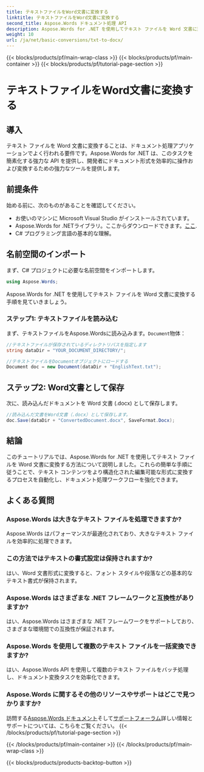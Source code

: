 ```yaml
---
title: テキストファイルをWord文書に変換する
linktitle: テキストファイルをWord文書に変換する
second_title: Aspose.Words ドキュメント処理 API
description: Aspose.Words for .NET を使用してテキスト ファイルを Word 文書に変換する方法を学びます。包括的なガイドを使用して、文書変換を効率的に管理します。
weight: 10
url: /ja/net/basic-conversions/txt-to-docx/
---
```


{{< blocks/products/pf/main-wrap-class >}}
{{< blocks/products/pf/main-container >}}
{{< blocks/products/pf/tutorial-page-section >}}

# テキストファイルをWord文書に変換する

## 導入

テキスト ファイルを Word 文書に変換することは、ドキュメント処理アプリケーションでよく行われる要件です。Aspose.Words for .NET は、このタスクを簡素化する強力な API を提供し、開発者にドキュメント形式を効率的に操作および変換するための強力なツールを提供します。

## 前提条件

始める前に、次のものがあることを確認してください。
- お使いのマシンに Microsoft Visual Studio がインストールされています。
-  Aspose.Words for .NETライブラリ。ここからダウンロードできます。[ここ](https://releases.aspose.com/words/net/).
- C# プログラミング言語の基本的な理解。

## 名前空間のインポート

まず、C# プロジェクトに必要な名前空間をインポートします。
```csharp
using Aspose.Words;
```

Aspose.Words for .NET を使用してテキスト ファイルを Word 文書に変換する手順を見ていきましょう。

### ステップ1: テキストファイルを読み込む

まず、テキストファイルをAspose.Wordsに読み込みます。`Document`物体：
```csharp
//テキストファイルが保存されているディレクトリパスを指定します
string dataDir = "YOUR_DOCUMENT_DIRECTORY/";

//テキストファイルをDocumentオブジェクトにロードする
Document doc = new Document(dataDir + "EnglishText.txt");
```

## ステップ2: Word文書として保存

次に、読み込んだドキュメントを Word 文書 (.docx) として保存します。
```csharp
//読み込んだ文書をWord文書（.docx）として保存します。
doc.Save(dataDir + "ConvertedDocument.docx", SaveFormat.Docx);
```

## 結論

このチュートリアルでは、Aspose.Words for .NET を使用してテキスト ファイルを Word 文書に変換する方法について説明しました。これらの簡単な手順に従うことで、テキスト コンテンツをより構造化された編集可能な形式に変換するプロセスを自動化し、ドキュメント処理ワークフローを強化できます。

## よくある質問

### Aspose.Words は大きなテキスト ファイルを処理できますか?
Aspose.Words はパフォーマンスが最適化されており、大きなテキスト ファイルを効率的に処理できます。

### この方法ではテキストの書式設定は保持されますか?
はい、Word 文書形式に変換すると、フォント スタイルや段落などの基本的なテキスト書式が保持されます。

### Aspose.Words はさまざまな .NET フレームワークと互換性がありますか?
はい、Aspose.Words はさまざまな .NET フレームワークをサポートしており、さまざまな環境間での互換性が保証されます。

### Aspose.Words を使用して複数のテキスト ファイルを一括変換できますか?
はい、Aspose.Words API を使用して複数のテキスト ファイルをバッチ処理し、ドキュメント変換タスクを効率化できます。

### Aspose.Words に関するその他のリソースやサポートはどこで見つかりますか?
訪問する[Aspose.Words ドキュメント](https://reference.aspose.com/words/net/)そして[サポートフォーラム](https://forum.aspose.com/c/words/8)詳しい情報とサポートについては、こちらをご覧ください。
{{< /blocks/products/pf/tutorial-page-section >}}

{{< /blocks/products/pf/main-container >}}
{{< /blocks/products/pf/main-wrap-class >}}

{{< blocks/products/products-backtop-button >}}
